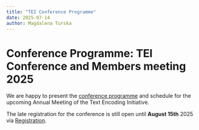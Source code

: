 ```yaml
---
title: "TEI Conference Programme"
date: 2025-07-14
author: Magdalena Turska
---
```

# Conference Programme: TEI Conference and Members meeting 2025

We are happy to present the [conference programme](../../../TEINewTerritoriesProgramme1.1.1.pdf) and schedule for the upcoming Annual Meeting of the Text Encoding Initiative.

The late registration for the conference is still open until **August 15th** 2025 via [Registration](https://www.konferencje-uj.pl/?lang=en&go2rej=1&kid=392).